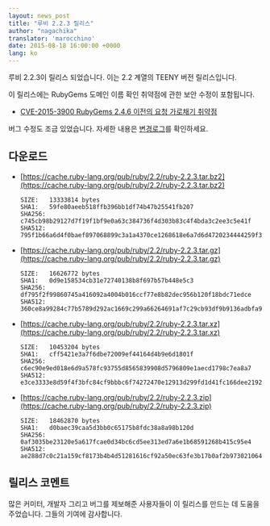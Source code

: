 ```yaml
---
layout: news_post
title: "루비 2.2.3 릴리스"
author: "nagachika"
translator: 'marocchino'
date: 2015-08-18 16:00:00 +0000
lang: ko
---
```


루비 2.2.3이 릴리스 되었습니다.
이는 2.2 계열의 TEENY 버전 릴리스입니다.

이 릴리스에는 RubyGems 도메인 이름 확인 취약점에 관한 보안 수정이 포함됩니다.

* [CVE-2015-3900 RubyGems 2.4.6 이전의 요청 가로채기 취약점](http://ruby-korea.github.io/rubygems-blog/2015/05/14/CVE-2015-3900.html)

버그 수정도 조금 있었습니다.
자세한 내용은
[변경로그](http://svn.ruby-lang.org/repos/ruby/tags/v2_2_3/ChangeLog)를
확인하세요.

## 다운로드

* [https://cache.ruby-lang.org/pub/ruby/2.2/ruby-2.2.3.tar.bz2](https://cache.ruby-lang.org/pub/ruby/2.2/ruby-2.2.3.tar.bz2)

      SIZE:   13333814 bytes
      SHA1:   59fe80aeeb518ffb396bb1df74b47b25541fb207
      SHA256: c745cb98b29127d7f19f1bf9e0a63c384736f4d303b83c4f4bda3c2ee3c5e41f
      SHA512: 795f1b66a6d4f0baef897068899c3a1a4370ce1268618e6a7d6d4720234444259f371d1ba2e174b2f7580265e9f18eda3f295fbb087447aa6e8fb7a0f07526ce

* [https://cache.ruby-lang.org/pub/ruby/2.2/ruby-2.2.3.tar.gz](https://cache.ruby-lang.org/pub/ruby/2.2/ruby-2.2.3.tar.gz)

      SIZE:   16626772 bytes
      SHA1:   0d9e158534cb31e72740138b8f697b57b448e5c3
      SHA256: df795f2f99860745a416092a4004b016ccf77e8b82dec956b120f18bdc71edce
      SHA512: 360ce8a99284c77b5789d292ac1669c299a66264691af7c29cb93df9b9136adbfa9965f3259eba561b082650770e2f5552f273ab8178e9c81f93bf0091a7056b

* [https://cache.ruby-lang.org/pub/ruby/2.2/ruby-2.2.3.tar.xz](https://cache.ruby-lang.org/pub/ruby/2.2/ruby-2.2.3.tar.xz)

      SIZE:   10453204 bytes
      SHA1:   cff5421e3a7f6dbe72009ef44164d4b9e6d1801f
      SHA256: c6ec90e9ed018e6d9a578fc93755d8565839908d5796809e1aecd1798c7ea8a7
      SHA512: e3ce3333e8d59f4f3bfc84cf9bbbc6f74272470e12913d299fd1d41fc166dee21921eed1789591f50c3f3b6e5fd38fd1b99855c16aff28bdc4ae8fcc680c71bd

* [https://cache.ruby-lang.org/pub/ruby/2.2/ruby-2.2.3.zip](https://cache.ruby-lang.org/pub/ruby/2.2/ruby-2.2.3.zip)

      SIZE:   18462870 bytes
      SHA1:   d0baec39caa5d3bb0c65175b8fdc38a8a98b120d
      SHA256: 0af3035be23120e5a617fcae0d34bc6cd5ee313ed7a6e1b68591268b415c95e4
      SHA512: ae288d7c0c21a159cf8173b4b4d51281616cf92a50ec63fe3b17b0af2b97302106406330aaf203a997c1169dda215068b480b5947a6bed56db5d378b0a4d2be5

## 릴리스 코멘트

많은 커미터, 개발자 그리고 버그를 제보해준 사용자들이 이 릴리스를 만드는
데 도움을 주었습니다.
그들의 기여에 감사합니다.
